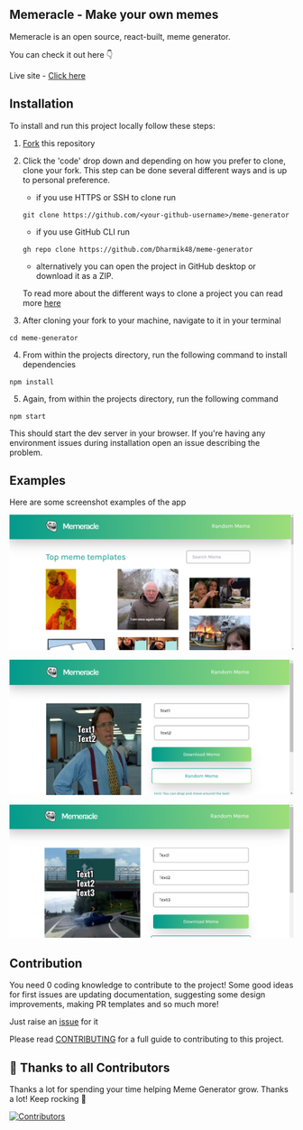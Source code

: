 ## Memeracle - Make your own memes

Memeracle is an open source, react-built, meme generator.

You can check it out here 👇

Live site - [Click here](https://memeracle.vercel.app)

## Installation

To install and run this project locally follow these steps:

1. [Fork](https://github.com/Dharmik48/meme-generator/fork) this repository
2. Click the 'code' drop down and depending on how you prefer to clone, clone your fork. This step can be done several different ways and is up to personal preference.

   - if you use HTTPS or SSH to clone run

   ```
   git clone https://github.com/<your-github-username>/meme-generator
   ```

   - if you use GitHub CLI run

   ```
   gh repo clone https://github.com/Dharmik48/meme-generator
   ```

   - alternatively you can open the project in GitHub desktop or download it as a ZIP.

   To read more about the different ways to clone a project you can read more [here](https://docs.github.com/en/repositories/creating-and-managing-repositories/cloning-a-repository)

3. After cloning your fork to your machine, navigate to it in your terminal

```
cd meme-generator
```

4. From within the projects directory, run the following command to install dependencies

```
npm install
```

5. Again, from within the projects directory, run the following command

```
npm start
```

This should start the dev server in your browser. If you're having any environment issues during installation open an issue describing the problem.

## Examples

Here are some screenshot examples of the app

![browse view](docs/images/browse.png)

![example one](docs/images/example-one.png)

![example two](docs/images/example-two.png)

## Contribution

You need 0 coding knowledge to contribute to the project! Some good ideas for first issues are updating documentation, suggesting some design improvements, making PR templates and so much more!

Just raise an [issue](https://github.com/Dharmik48/meme-generator/issues/new) for it

Please read [CONTRIBUTING](https://github.com/Dharmik48/meme-generator/blob/main/CONTRIBUTING.md) for a full guide to contributing to this project.

## 💪 Thanks to all Contributors

Thanks a lot for spending your time helping Meme Generator grow. Thanks a lot! Keep rocking 🍻

[![Contributors](https://contrib.rocks/image?repo=Dharmik48/meme-generator)](https://github.com/Dharmik48/meme-generator/graphs/contributors)
